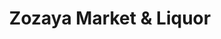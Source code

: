 ---
title: "Zozaya Market & Liquor"
url: /los-angeles/zozaya-market-and-liquor/
shop: convenience
---